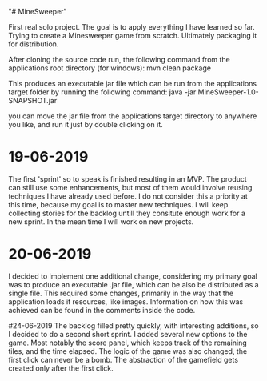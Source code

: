 "# MineSweeper"

First real solo project.
The goal is to apply everything I have learned so far.
Trying to create a Minesweeper game from scratch.
Ultimately packaging it for distribution.

After cloning the source code run, the following command from the applications root directory (for windows):
mvn clean package

This produces an executable jar file which can be run from the applications target folder by running the following command: 
java -jar MineSweeper-1.0-SNAPSHOT.jar

you can move the jar file from the applications target directory to anywhere you like, and run it just by double clicking on it.

# 19-06-2019
The first 'sprint' so to speak is finished resulting in an MVP.
The product can still use some enhancements, but most of them would involve reusing techniques I have already used before.
I do not consider this a priority at this time, because my goal is to master new techniques. 
I will keep collecting stories for the backlog untill they consitute enough work for a new sprint.
In the mean time I will work on new projects.

# 20-06-2019
I decided to implement one additional change, considering my primary goal was to produce an executable .jar file, which can be also be distributed as a single file. This required some changes, primarily in the way that the application loads it resources, like images. Information on how this was achieved can be found in the comments inside the code.

#24-06-2019
The backlog filled pretty quickly, with interesting additions, so I decided to do a second short sprint. I added several new options to the game. Most notably the score panel, which keeps track of the remaining tiles, and the time elapsed. The logic of the game was also changed, the first click can never be a bomb. The abstraction of the gamefield gets created only after the first click.
